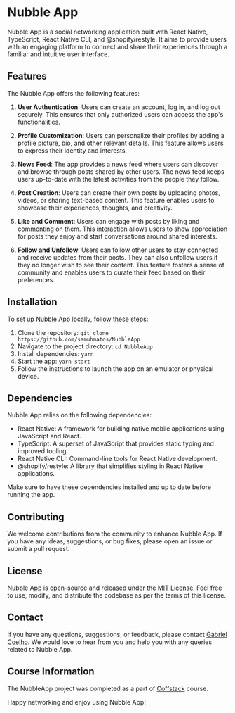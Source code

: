# Nubble App

Nubble App is a social networking application built with React Native, TypeScript, React Native CLI, and @shopify/restyle. It aims to provide users with an engaging platform to connect and share their experiences through a familiar and intuitive user interface.

## Features

The Nubble App offers the following features:

1. **User Authentication**: Users can create an account, log in, and log out securely. This ensures that only authorized users can access the app's functionalities.

2. **Profile Customization**: Users can personalize their profiles by adding a profile picture, bio, and other relevant details. This feature allows users to express their identity and interests.

3. **News Feed**: The app provides a news feed where users can discover and browse through posts shared by other users. The news feed keeps users up-to-date with the latest activities from the people they follow.

4. **Post Creation**: Users can create their own posts by uploading photos, videos, or sharing text-based content. This feature enables users to showcase their experiences, thoughts, and creativity.

5. **Like and Comment**: Users can engage with posts by liking and commenting on them. This interaction allows users to show appreciation for posts they enjoy and start conversations around shared interests.

6. **Follow and Unfollow**: Users can follow other users to stay connected and receive updates from their posts. They can also unfollow users if they no longer wish to see their content. This feature fosters a sense of community and enables users to curate their feed based on their preferences.

## Installation

To set up Nubble App locally, follow these steps:

1. Clone the repository: `git clone https://github.com/samuhmatos/NubbleApp`
2. Navigate to the project directory: `cd NubbleApp`
3. Install dependencies: `yarn`
4. Start the app: `yarn start`
5. Follow the instructions to launch the app on an emulator or physical device.

## Dependencies

Nubble App relies on the following dependencies:

- React Native: A framework for building native mobile applications using JavaScript and React.
- TypeScript: A superset of JavaScript that provides static typing and improved tooling.
- React Native CLI: Command-line tools for React Native development.
- @shopify/restyle: A library that simplifies styling in React Native applications.

Make sure to have these dependencies installed and up to date before running the app.

## Contributing

We welcome contributions from the community to enhance Nubble App. If you have any ideas, suggestions, or bug fixes, please open an issue or submit a pull request.

## License

Nubble App is open-source and released under the [MIT License](https://github.com/samuhmatos/NubbleApp/blob/master/LICENSE). Feel free to use, modify, and distribute the codebase as per the terms of this license.

## Contact

If you have any questions, suggestions, or feedback, please contact [Gabriel Coelho](mailto:samuhmatos@gmail.com). We would love to hear from you and help you with any queries related to Nubble App.

## Course Information

The NubbleApp project was completed as a part of [Coffstack](https://www.instagram.com/coffstack/) course.

Happy networking and enjoy using Nubble App!
